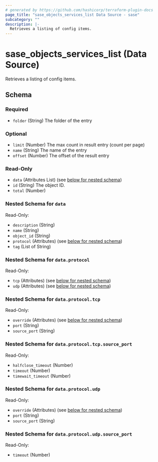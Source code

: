 ```yaml
---
# generated by https://github.com/hashicorp/terraform-plugin-docs
page_title: "sase_objects_services_list Data Source - sase"
subcategory: ""
description: |-
  Retrieves a listing of config items.
---
```


# sase_objects_services_list (Data Source)

Retrieves a listing of config items.



<!-- schema generated by tfplugindocs -->
## Schema

### Required

- `folder` (String) The folder of the entry

### Optional

- `limit` (Number) The max count in result entry (count per page)
- `name` (String) The name of the entry
- `offset` (Number) The offset of the result entry

### Read-Only

- `data` (Attributes List) (see [below for nested schema](#nestedatt--data))
- `id` (String) The object ID.
- `total` (Number)

<a id="nestedatt--data"></a>
### Nested Schema for `data`

Read-Only:

- `description` (String)
- `name` (String)
- `object_id` (String)
- `protocol` (Attributes) (see [below for nested schema](#nestedatt--data--protocol))
- `tag` (List of String)

<a id="nestedatt--data--protocol"></a>
### Nested Schema for `data.protocol`

Read-Only:

- `tcp` (Attributes) (see [below for nested schema](#nestedatt--data--protocol--tcp))
- `udp` (Attributes) (see [below for nested schema](#nestedatt--data--protocol--udp))

<a id="nestedatt--data--protocol--tcp"></a>
### Nested Schema for `data.protocol.tcp`

Read-Only:

- `override` (Attributes) (see [below for nested schema](#nestedatt--data--protocol--tcp--override))
- `port` (String)
- `source_port` (String)

<a id="nestedatt--data--protocol--tcp--override"></a>
### Nested Schema for `data.protocol.tcp.source_port`

Read-Only:

- `halfclose_timeout` (Number)
- `timeout` (Number)
- `timewait_timeout` (Number)



<a id="nestedatt--data--protocol--udp"></a>
### Nested Schema for `data.protocol.udp`

Read-Only:

- `override` (Attributes) (see [below for nested schema](#nestedatt--data--protocol--udp--override))
- `port` (String)
- `source_port` (String)

<a id="nestedatt--data--protocol--udp--override"></a>
### Nested Schema for `data.protocol.udp.source_port`

Read-Only:

- `timeout` (Number)


